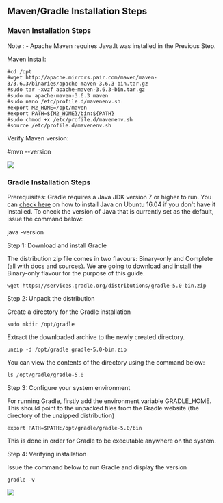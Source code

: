 ## Maven/Gradle Installation Steps

### Maven Installation Steps
Note : - Apache Maven requires Java.It was installed in the Previous Step.

Maven Install:

```
#cd /opt
#wget http://apache.mirrors.pair.com/maven/maven-3/3.6.3/binaries/apache-maven-3.6.3-bin.tar.gz
#sudo tar -xvzf apache-maven-3.6.3-bin.tar.gz
#sudo mv apache-maven-3.6.3 maven 
#sudo nano /etc/profile.d/mavenenv.sh
#export M2_HOME=/opt/maven
#export PATH=${M2_HOME}/bin:${PATH}
#sudo chmod +x /etc/profile.d/mavenenv.sh
#source /etc/profile.d/mavenenv.sh
```
Verify Maven version:

#mvn --version

<image src="images/mavenVersionCheck.jpg"/>


### Gradle Installation Steps

Prerequisites: Gradle requires a Java JDK version 7 or higher to run. 
You can <a href="https://systems-platform.github.io/Documentation/JavaInstallation">check here</a> on how to install Java on Ubuntu 16.04 if you don't have it installed. To check the version of Java that is currently set as the default, issue the command below:

java -version

Step 1: Download and install Gradle

The distribution zip file comes in two flavours: Binary-only and Complete (all with docs and sources). We are going to download and install the Binary-only flavour for the purpose of this guide.
```
wget https://services.gradle.org/distributions/gradle-5.0-bin.zip
```
Step 2: Unpack the distribution

Create a directory for the Gradle installation
```
sudo mkdir /opt/gradle
```

Extract the downloaded archive to the newly created directory.

 ```
 unzip -d /opt/gradle gradle-5.0-bin.zip
 ```
 You can view the contents of the directory using the command below:
 ```
 ls /opt/gradle/gradle-5.0
 ```
 
 Step 3: Configure your system environment
 
 For running Gradle, firstly add the environment variable GRADLE_HOME. This should point to the unpacked files from the Gradle website (the directory of the unzipped distribution)
 
```
export PATH=$PATH:/opt/gradle/gradle-5.0/bin
```
This is done in order for Gradle to be executable anywhere on the system.

Step 4: Verifying installation

Issue the command below to run Gradle and display the version
```
gradle -v
```
<image src="images/GradleVersionCheck.jpg"/>
